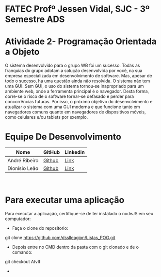 # FATEC Profº Jessen Vidal, SJC - 3º Semestre ADS

# Atividade 2- Programação Orientada a Objeto

O sistema desenvolvido para o grupo WB foi um sucesso. Todas as franquias do grupo adotam a solução desenvolvida por você, na sua empresa especializada em desenvolvimento de software. Mas, apesar de todo o sucesso, há uma questão ainda não resolvida. O sistema não tem uma GUI. Sem GUI, o uso do sistema tornou-se inapropriado para um ambiente web, onde a ferramenta principal é o navegador. Desta forma, corre-se o risco de o software tornar-se defasado e perder para concorrências futuras. Por isso, o próximo objetivo do desenvolvimento e atualizar o sistema com uma GUI moderna e que funcione tanto em navegadores comuns quanto em navegadores de dispositivos móveis, como celulares e/ou tablets por exemplo.


# Equipe De Desenvolvimento 

Nome            | GitHub                                                       | Linkedin |
 |-----------------|--------------------------------------------------------------|----------|
| André Ribeiro   | <a href="https://github.com/New-Tomorrow" target="_blank">Github</a> | <a href="https://www.linkedin.com/in/andre-ramos-ribeiro-320621226/" target="_blank">Link</a>| |
| Dionísio Leão   | <a href="https://github.com/dsslleagion" target="_blank">Github</a> | <a href="https://www.linkedin.com/in/dionisio-samuel-dos-santos-le%C3%A3o-616848226/" target="_blank">Link</a>|
<br>

# Para executar uma aplicação

Para executar a aplicação, certifique-se de ter instalado o nodeJS em seu computador:


- Faça o  clone do repositorio:

git clone https://github.com/dsslleagion/Listas_POO.git

- Depois entre no CMD dentro da pasta com o git clonado e de o comando:

git checkout AtvII

- 

